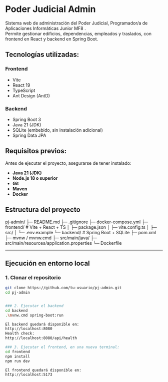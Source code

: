 # Poder Judicial Admin

Sistema web de administración del Poder Judicial, Programador/a de Aplicaciones Informáticas Junior MF8 .  
Permite gestionar edificios, dependencias, empleados y traslados, con frontend en React y backend en Spring Boot.

## Tecnologías utilizadas:

### Frontend
- Vite
- React 19
- TypeScript
- Ant Design (AntD)

### Backend
- Spring Boot 3
- Java 21 (JDK)
- SQLite (embebido, sin instalación adicional)
- Spring Data JPA

## Requisitos previos:

Antes de ejecutar el proyecto, asegurarse de tener instalado:

- **Java 21 (JDK)**
- **Node.js 18 o superior** 
- **Git**
- **Maven**
- **Docker**

## Estructura del proyecto

pj-admin/
├─ README.md
├─ .gitignore
├─ docker-compose.yml
├─ frontend/ # Vite + React + TS
│ ├─ package.json
│ ├─ vite.config.ts
│ ├─ src/
│ └─ .env.example
└─ backend/ # Spring Boot + SQLite
├─ pom.xml
├─ mvnw / mvnw.cmd
├─ src/main/java/
├─ src/main/resources/application.properties
└─ Dockerfile

---

## Ejecución en entorno local

### 1. Clonar el repositorio

```bash
git clone https://github.com/tu-usuario/pj-admin.git
cd pj-admin


### 2. Ejecutar el backend
cd backend
.\mvnw.cmd spring-boot:run

El backend quedará disponible en:
http://localhost:8080
Health check:
http://localhost:8080/api/health

### 3. Ejecutar el frontend, en una nueva terminal:
cd frontend
npm install
npm run dev

El frontend quedará disponible en:
http://localhost:5173
